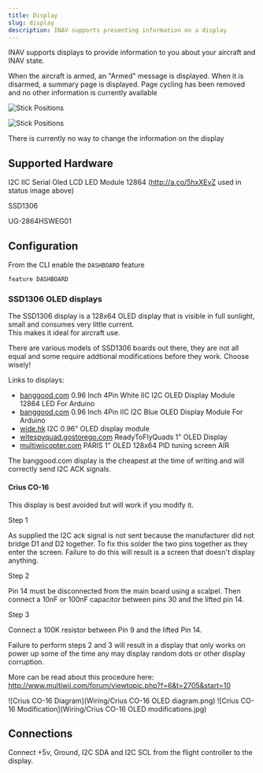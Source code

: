```yaml
---
title: Display
slug: display
description: INAV supports presenting information on a display
---
```


INAV supports displays to provide information to you about your aircraft and INAV state.

When the aircraft is armed, an "Armed" message is displayed. When it is disarmed, a summary page is displayed. Page cycling has been removed and no other information is currently available

![Stick Positions](/img/modules/display_armed.jpg)

![Stick Positions](/img/modules/display_status.jpg)

There is currently no way to change the information on the display

## Supported Hardware
I2C IIC Serial Oled LCD LED Module 12864 (<a href="http://a.co/5hxXEvZ">http://a.co/5hxXEvZ</a> used in status image above)

SSD1306

UG-2864HSWEG01

## Configuration

From the CLI enable the `DASHBOARD` feature

```
feature DASHBOARD
```


### SSD1306 OLED displays

The SSD1306 display is a 128x64 OLED display that is visible in full sunlight, small and consumes very little current.  
This makes it ideal for aircraft use.

There are various models of SSD1306 boards out there, they are not all equal and some require addtional modifications
before they work.  Choose wisely!

Links to displays:

 * [banggood.com](https://inavflight.com/shop/s/bg/958196) 0.96 Inch 4Pin White IIC I2C OLED Display Module 12864 LED For Arduino
 * [banggood.com](https://inavflight.com/shop/s/bg/969147) 0.96 Inch 4Pin IIC I2C Blue OLED Display Module For Arduino
 * [wide.hk](http://www.wide.hk/products.php?product=I2C-0.96%22-OLED-display-module-%28-compatible-Arduino-%29) I2C 0.96" OLED display module
 * [witespyquad.gostorego.com](http://witespyquad.gostorego.com/accessories/readytofly-1-oled-128x64-pid-tuning-display-i2c.html) ReadyToFlyQuads 1" OLED Display
 * [multiwiicopter.com](http://www.multiwiicopter.com/products/1-oled) PARIS 1" OLED 128x64 PID tuning screen AIR

The banggood.com display is the cheapest at the time of writing and will correctly send I2C ACK signals.

#### Crius CO-16

This display is best avoided but will work if you modify it.

Step 1

As supplied the I2C ack signal is not sent because the manufacturer did not bridge D1 and D2 together.  To fix this solder
the two pins together as they enter the screen.  Failure to do this will result is a screen that doesn't display anything.

Step 2

Pin 14 must be disconnected from the main board using a scalpel. Then connect a 10nF or 100nF capacitor between pins 30 and the
lifted pin 14.

Step 3

Connect a 100K resistor between Pin 9 and the lifted Pin 14.

Failure to perform steps 2 and 3 will result in a display that only works on power up some of the time any may display random dots
or other display corruption.

More can be read about this procedure here: http://www.multiwii.com/forum/viewtopic.php?f=6&t=2705&start=10

![Crius CO-16 Diagram](Wiring/Crius CO-16 OLED diagram.png)
![Crius CO-16 Modification](Wiring/Crius CO-16 OLED modifications.jpg)

## Connections

Connect +5v, Ground, I2C SDA and I2C SCL from the flight controller to the display.